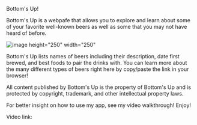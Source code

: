 Bottom's Up!

Bottom's Up is a webpafe that allows you to explore and learn about some of your favorite well-known beers as well as some that you may not have heard of before.

![image height="250" width="250"](https://user-images.githubusercontent.com/67647836/117558880-c260e600-b04e-11eb-9ad7-3acffc174b9b.png)


Bottom's Up lists names of beers including their description, date first brewed, and best foods to pair the drinks with. You can learn more about the many different types of beers right here by copy/paste the link in your browser!

All content published by Bottom's Up is the property of Bottom's Up and is protected by copyright, trademark, and other intellectual property laws.

For better insight on how to use my app, see my video walkthrough! Enjoy!

Video link:
